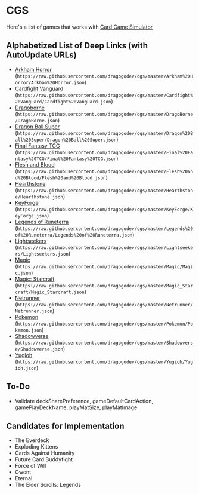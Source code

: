 # CGS

Here's a list of games that works with [Card Game Simulator](https://www.cardgamesimulator.com)

## Alphabetized List of Deep Links (with AutoUpdate URLs)
- [Arkham Horror](https://cgs.link/arkham) (`https://raw.githubusercontent.com/dragogodev/cgs/master/Arkham%20Horror/Arkham%20Horror.json`)
- [Cardfight Vanguard](https://cgs.link/cardfight) (`https://raw.githubusercontent.com/dragogodev/cgs/master/Cardfight%20Vanguard/Cardfight%20Vanguard.json`)
- [Dragoborne](https://cgs.link/dragoborne) (`https://raw.githubusercontent.com/dragogodev/cgs/master/DragoBorne/DragoBorne.json`)
- [Dragon Ball Super](https://cgs.link/dbs) (`https://raw.githubusercontent.com/dragogodev/cgs/master/Dragon%20Ball%20Super/Dragon%20Ball%20Super.json`)
- [Final Fantasy TCG](https://cgs.link/fftcg) (`https://raw.githubusercontent.com/dragogodev/cgs/master/Final%20Fantasy%20TCG/Final%20Fantasy%20TCG.json`)
- [Flesh and Blood](https://cgs.link/fab) (`https://raw.githubusercontent.com/dragogodev/cgs/master/Flesh%20and%20Blood/Flesh%20and%20Blood.json`)
- [Hearthstone](https://cgs.link/hearthstone) (`https://raw.githubusercontent.com/dragogodev/cgs/master/Hearthstone/Hearthstone.json`)
- [KeyForge](https://cgs.link/keyforge) (`https://raw.githubusercontent.com/dragogodev/cgs/master/KeyForge/KeyForge.json`)
- [Legends of Runeterra](https://cgs.link/runeterra) (`https://raw.githubusercontent.com/dragogodev/cgs/master/Legends%20of%20Runeterra/Legends%20of%20Runeterra.json`)
- [Lightseekers](https://cgs.link/lightseekers) (`https://raw.githubusercontent.com/dragogodev/cgs/master/Lightseekers/Lightseekers.json`)
- [Magic](https://cgs.link/magic) (`https://raw.githubusercontent.com/dragogodev/cgs/master/Magic/Magic.json`)
- [Magic: Starcraft](https://cgs.link/starcraft) (`https://raw.githubusercontent.com/dragogodev/cgs/master/Magic_Starcraft/Magic_Starcraft.json`)
- [Netrunner](https://cgs.link/netrunner) (`https://raw.githubusercontent.com/dragogodev/cgs/master/Netrunner/Netrunner.json`)
- [Pokemon](https://cgs.link/pokemon) (`https://raw.githubusercontent.com/dragogodev/cgs/master/Pokemon/Pokemon.json`)
- [Shadowverse](https://cgs.link/shadowverse) (`https://raw.githubusercontent.com/dragogodev/cgs/master/Shadowverse/Shadowverse.json`)
- [Yugioh](https://cgs.link/yugioh) (`https://raw.githubusercontent.com/dragogodev/cgs/master/Yugioh/Yugioh.json`)

## To-Do
- Validate deckSharePreference, gameDefaultCardAction, gamePlayDeckName, playMatSize, playMatImage

## Candidates for Implementation
- The Everdeck
- Exploding Kittens
- Cards Against Humanity
- Future Card Buddyfight
- Force of Will
- Gwent
- Eternal
- The Elder Scrolls: Legends

